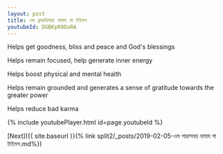 ```yaml
---
layout: post
title: ওম ব্রাথাধিপায়া নামায গা টাইমস
youtubeId: DGBKpR8DaRA
---
```

 
 
Helps get goodness, bliss and peace and God's blessings
 
Helps remain focused, help generate inner energy 
 
Helps boost physical and mental health 
 
Helps remain grounded and generates a sense of gratitude towards the greater power 
 
Helps reduce bad karma
 
 
 
 


{% include youtubePlayer.html id=page.youtubeId %}
 
[Next]({{ site.baseurl }}{% link  split2/_posts/2019-02-05-ওম পারাসময় নামায গা টাইমস.md%})
 
